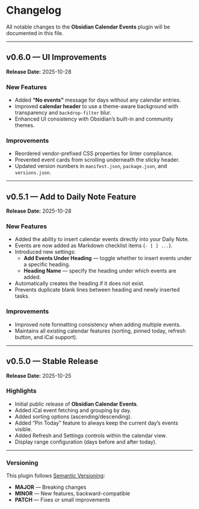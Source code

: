 # Changelog

All notable changes to the **Obsidian Calendar Events** plugin will be documented in this file.

---

## **v0.6.0** — UI Improvements  
**Release Date:** 2025-10-28  

### New Features
- Added **“No events”** message for days without any calendar entries.
- Improved **calendar header** to use a theme-aware background with transparency and `backdrop-filter` blur.
- Enhanced UI consistency with Obsidian’s built-in and community themes.

### Improvements
- Reordered vendor-prefixed CSS properties for linter compliance.
- Prevented event cards from scrolling underneath the sticky header.
- Updated version numbers in `manifest.json`, `package.json`, and `versions.json`.

---

## **v0.5.1** — Add to Daily Note Feature  
**Release Date:** 2025-10-28  

### New Features
- Added the ability to insert calendar events directly into your Daily Note.
- Events are now added as Markdown checklist items (`- [ ] ...`).
- Introduced new settings:
  - **Add Events Under Heading** — toggle whether to insert events under a specific heading.
  - **Heading Name** — specify the heading under which events are added.
- Automatically creates the heading if it does not exist.
- Prevents duplicate blank lines between heading and newly inserted tasks.

### Improvements
- Improved note formatting consistency when adding multiple events.
- Maintains all existing calendar features (sorting, pinned today, refresh button, and iCal support).

---

## **v0.5.0** — Stable Release  
**Release Date:** 2025-10-25  

### Highlights
- Initial public release of **Obsidian Calendar Events**.
- Added iCal event fetching and grouping by day.
- Added sorting options (ascending/descending).
- Added “Pin Today” feature to always keep the current day’s events visible.
- Added Refresh and Settings controls within the calendar view.
- Display range configuration (days before and after today).

---

### Versioning
This plugin follows [Semantic Versioning](https://semver.org/):
- **MAJOR** — Breaking changes  
- **MINOR** — New features, backward-compatible  
- **PATCH** — Fixes or small improvements
